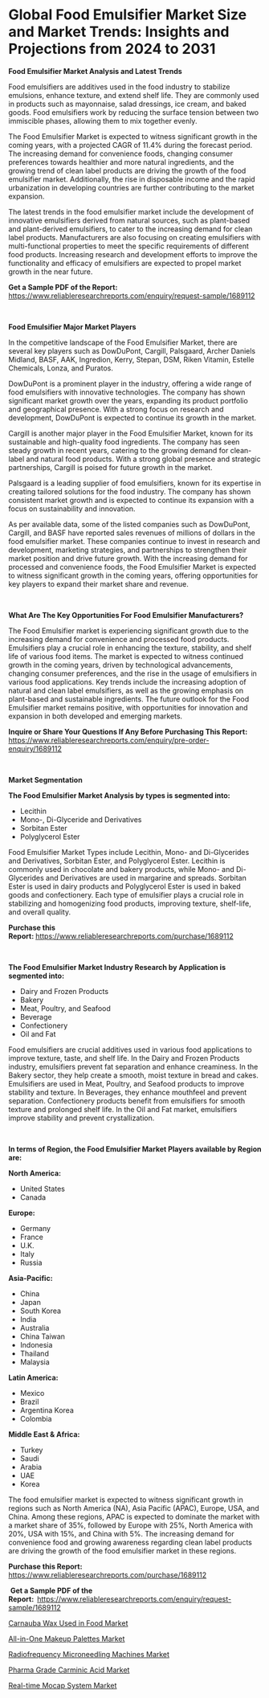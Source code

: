 <p><h1>Global Food Emulsifier Market Size and Market Trends: Insights and Projections from 2024 to 2031</h1></p><p><strong>Food Emulsifier Market Analysis and Latest Trends</strong></p>
<p><p>Food emulsifiers are additives used in the food industry to stabilize emulsions, enhance texture, and extend shelf life. They are commonly used in products such as mayonnaise, salad dressings, ice cream, and baked goods. Food emulsifiers work by reducing the surface tension between two immiscible phases, allowing them to mix together evenly.</p><p>The Food Emulsifier Market is expected to witness significant growth in the coming years, with a projected CAGR of 11.4% during the forecast period. The increasing demand for convenience foods, changing consumer preferences towards healthier and more natural ingredients, and the growing trend of clean label products are driving the growth of the food emulsifier market. Additionally, the rise in disposable income and the rapid urbanization in developing countries are further contributing to the market expansion.</p><p>The latest trends in the food emulsifier market include the development of innovative emulsifiers derived from natural sources, such as plant-based and plant-derived emulsifiers, to cater to the increasing demand for clean label products. Manufacturers are also focusing on creating emulsifiers with multi-functional properties to meet the specific requirements of different food products. Increasing research and development efforts to improve the functionality and efficacy of emulsifiers are expected to propel market growth in the near future.</p></p>
<p><strong>Get a Sample PDF of the Report:&nbsp;</strong> <a href="https://www.reliableresearchreports.com/enquiry/request-sample/1689112">https://www.reliableresearchreports.com/enquiry/request-sample/1689112</a></p>
<p>&nbsp;</p>
<p><strong>Food Emulsifier Major Market Players</strong></p>
<p><p>In the competitive landscape of the Food Emulsifier Market, there are several key players such as DowDuPont, Cargill, Palsgaard, Archer Daniels Midland, BASF, AAK, Ingredion, Kerry, Stepan, DSM, Riken Vitamin, Estelle Chemicals, Lonza, and Puratos.</p><p>DowDuPont is a prominent player in the industry, offering a wide range of food emulsifiers with innovative technologies. The company has shown significant market growth over the years, expanding its product portfolio and geographical presence. With a strong focus on research and development, DowDuPont is expected to continue its growth in the market.</p><p>Cargill is another major player in the Food Emulsifier Market, known for its sustainable and high-quality food ingredients. The company has seen steady growth in recent years, catering to the growing demand for clean-label and natural food products. With a strong global presence and strategic partnerships, Cargill is poised for future growth in the market.</p><p>Palsgaard is a leading supplier of food emulsifiers, known for its expertise in creating tailored solutions for the food industry. The company has shown consistent market growth and is expected to continue its expansion with a focus on sustainability and innovation.</p><p>As per available data, some of the listed companies such as DowDuPont, Cargill, and BASF have reported sales revenues of millions of dollars in the food emulsifier market. These companies continue to invest in research and development, marketing strategies, and partnerships to strengthen their market position and drive future growth. With the increasing demand for processed and convenience foods, the Food Emulsifier Market is expected to witness significant growth in the coming years, offering opportunities for key players to expand their market share and revenue.</p></p>
<p>&nbsp;</p>
<p><strong>What Are The Key Opportunities For Food Emulsifier Manufacturers?</strong></p>
<p><p>The Food Emulsifier market is experiencing significant growth due to the increasing demand for convenience and processed food products. Emulsifiers play a crucial role in enhancing the texture, stability, and shelf life of various food items. The market is expected to witness continued growth in the coming years, driven by technological advancements, changing consumer preferences, and the rise in the usage of emulsifiers in various food applications. Key trends include the increasing adoption of natural and clean label emulsifiers, as well as the growing emphasis on plant-based and sustainable ingredients. The future outlook for the Food Emulsifier market remains positive, with opportunities for innovation and expansion in both developed and emerging markets.</p></p>
<p><strong>Inquire or Share Your Questions If Any Before Purchasing This Report:</strong> <a href="https://www.reliableresearchreports.com/enquiry/pre-order-enquiry/1689112">https://www.reliableresearchreports.com/enquiry/pre-order-enquiry/1689112</a></p>
<p>&nbsp;</p>
<p><strong>Market Segmentation</strong></p>
<p><strong>The Food Emulsifier Market Analysis by types is segmented into:</strong></p>
<p><ul><li>Lecithin</li><li>Mono-, Di-Glyceride and Derivatives</li><li>Sorbitan Ester</li><li>Polyglycerol Ester</li></ul></p>
<p><p>Food Emulsifier Market Types include Lecithin, Mono- and Di-Glycerides and Derivatives, Sorbitan Ester, and Polyglycerol Ester. Lecithin is commonly used in chocolate and bakery products, while Mono- and Di-Glycerides and Derivatives are used in margarine and spreads. Sorbitan Ester is used in dairy products and Polyglycerol Ester is used in baked goods and confectionery. Each type of emulsifier plays a crucial role in stabilizing and homogenizing food products, improving texture, shelf-life, and overall quality.</p></p>
<p><strong>Purchase this Report:&nbsp;</strong><a href="https://www.reliableresearchreports.com/purchase/1689112">https://www.reliableresearchreports.com/purchase/1689112</a></p>
<p>&nbsp;</p>
<p><strong>The Food Emulsifier Market Industry Research by Application is segmented into:</strong></p>
<p><ul><li>Dairy and Frozen Products</li><li>Bakery</li><li>Meat, Poultry, and Seafood</li><li>Beverage</li><li>Confectionery</li><li>Oil and Fat</li></ul></p>
<p><p>Food emulsifiers are crucial additives used in various food applications to improve texture, taste, and shelf life. In the Dairy and Frozen Products industry, emulsifiers prevent fat separation and enhance creaminess. In the Bakery sector, they help create a smooth, moist texture in bread and cakes. Emulsifiers are used in Meat, Poultry, and Seafood products to improve stability and texture. In Beverages, they enhance mouthfeel and prevent separation. Confectionery products benefit from emulsifiers for smooth texture and prolonged shelf life. In the Oil and Fat market, emulsifiers improve stability and prevent crystallization.</p></p>
<p>&nbsp;</p>
<p><strong>In terms of Region, the Food Emulsifier Market Players available by Region are:</strong></p>
<p>
    <p> <strong> North America: </strong>
        <ul>
            <li>United States</li>
            <li>Canada</li>
        </ul>
        </p> 
    <p> <strong> Europe: </strong>
        <ul>
            <li>Germany</li>
            <li>France</li>
            <li>U.K.</li>
            <li>Italy</li>
            <li>Russia</li>
        </ul>
        </p> 
    <p> <strong> Asia-Pacific: </strong>
        <ul>
            <li>China</li>
            <li>Japan</li>
            <li>South Korea</li>
            <li>India</li>
            <li>Australia</li>
            <li>China Taiwan</li>
            <li>Indonesia</li>
            <li>Thailand</li>
            <li>Malaysia</li>
        </ul>
        </p> 
    <p> <strong> Latin America: </strong>
        <ul>
            <li>Mexico</li>
            <li>Brazil</li>
            <li>Argentina Korea</li>
            <li>Colombia</li>
        </ul>
        </p> 
    <p> <strong> Middle East & Africa: </strong>
        <ul>
            <li>Turkey</li>
            <li>Saudi</li>
            <li>Arabia</li>
            <li>UAE</li>
            <li>Korea</li>
        </ul>
    </p>
    </p>
<p><p>The food emulsifier market is expected to witness significant growth in regions such as North America (NA), Asia Pacific (APAC), Europe, USA, and China. Among these regions, APAC is expected to dominate the market with a market share of 35%, followed by Europe with 25%, North America with 20%, USA with 15%, and China with 5%. The increasing demand for convenience food and growing awareness regarding clean label products are driving the growth of the food emulsifier market in these regions.</p></p>
<p><strong>Purchase this Report: </strong><a href="https://www.reliableresearchreports.com/purchase/1689112">https://www.reliableresearchreports.com/purchase/1689112</a></p>
<p>&nbsp;<strong>Get a Sample PDF of the Report:&nbsp;&nbsp;</strong><a href="https://www.reliableresearchreports.com/enquiry/request-sample/1689112">https://www.reliableresearchreports.com/enquiry/request-sample/1689112</a></p>
<p><strong></strong></p>
<p><p><a href="https://issuu.com/reportprime-2/docs/carnauba-wax-used-in-food-market-size-2030.pptx">Carnauba Wax Used in Food Market</a></p><p><a href="https://github.com/nicoletavirag/Market-Research-Report-List-2/blob/main/all-in-one-makeup-palettes-market.md">All-in-One Makeup Palettes Market</a></p><p><a href="https://github.com/mauripalmi/Market-Research-Report-List-2/blob/main/radiofrequency-microneedling-machines-market.md">Radiofrequency Microneedling Machines Market</a></p><p><a href="https://issuu.com/reportprime-2/docs/pharma-grade-carminic-acid-market-size-2030.pptx">Pharma Grade Carminic Acid Market</a></p><p><a href="https://github.com/redneck06/Market-Research-Report-List-2/blob/main/real-time-mocap-system-market.md">Real-time Mocap System Market</a></p></p>